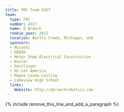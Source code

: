 ```yaml
---
title: FRC Team 4327
team:
  type: FRC
  number: 4327
  name: Q Branch
  rookie_year: 2012
  location: Battle Creek, Michigan, USA
  sponsors:
  - Musashi
  - DENSO
  - Motor Shop Electrical Construction
  - Rosler
  - Geislinger
  - Hi-Lex America
  - Magna Cosma Casting
  - Lakeview High School
  links:
    Website: http://qbranchrobotics.com
---
```


{% include remove_this_line_and_add_a_paragraph %}